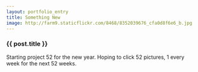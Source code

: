 ```yaml
---
layout: portfolio_entry
title: Something New
image: http://farm9.staticflickr.com/8468/8352039676_cfa0d8f6e6_b.jpg
---
```

<h3>{{ post.title }}</h3>
Starting project 52 for the new year. Hoping to click 52 pictures, 1 every week for the next 52 weeks.
